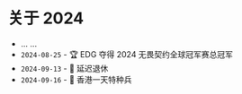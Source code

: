 # 关于 2024

- ... ...
- `2024-08-25` - 🏆 EDG 夺得 2024 无畏契约全球冠军赛总冠军 
- `2024-09-13` - 🤮 延迟退休 
- `2024-09-16` - 🧳 香港一天特种兵